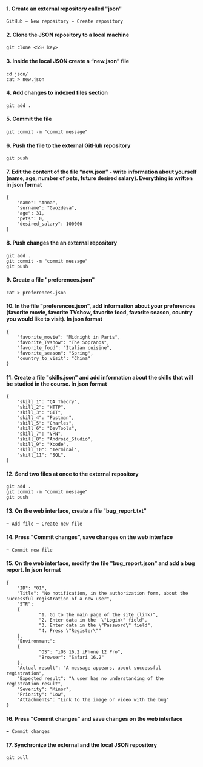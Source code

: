 #### 1. Create an external repository called "json"
```
GitHub ➡️ New repository ➡️ Create repository 
```
#### 2. Clone the JSON repository to a local machine
```
git clone <SSH key>
```
#### 3. Inside the local JSON create a “new.json” file
```
cd json/
cat > new.json
```
#### 4. Add changes to indexed files section
```
git add .
```
#### 5. Commit the file
```
git commit -m "commit message"
```
#### 6. Push the file to the external GitHub repository
```
git push
```
#### 7. Edit the content of the file “new.json” - write information about yourself (name, age, number of pets, future desired salary). Everything is written in json format
```
{
    "name": "Anna",
    "surname": "Gvozdeva",
    "age": 31,
    "pets": 0,
    "desired_salary": 100000
}
```
#### 8. Push changes the an external repository
```
git add .
git commit -m "commit message"
git push
```
#### 9. Create a file "preferences.json"
```
cat > preferences.json
```
#### 10. In the file "preferences.json", add information about your preferences (favorite movie, favorite TVshow, favorite food, favorite season, country you would like to visit). In json format
```
{
    "favorite_movie": "Midnight in Paris",
    "favorite_TVshow": "The Sopranos",
    "favorite_food": "Italian cuisine",
    "favorite_season": "Spring",
    "country_to_visit": "China"
}
```
#### 11. Create a file "skills.json" and add information about the skills that will be studied in the course. In json format
```
{
    "skill_1": "QA_Theory",
    "skill_2": "HTTP",
    "skill_3": "GIT",
    "skill_4": "Postman",
    "skill_5": "Charles",
    "skill_6": "DevTools",
    "skill_7": "VPN",
    "skill_8": "Android_Studio",
    "skill_9": "Xcode",
    "skill_10": "Terminal",
    "skill_11": "SQL",
}
```
#### 12. Send two files at once to the external repository 
```
git add .
git commit -m "commit message"
git push
```
#### 13. On the web interface, create a file "bug_report.txt"
```
➡️ Add file ➡️ Create new file
```
#### 14. Press "Commit changes", save changes on the web interface
```
➡️ Commit new file
```
#### 15. On the web interface, modify the file "bug_report.json" and add a bug report. In json format
```
{
    "ID": "01",
    "Title": "No notification, in the authorization form, about the successful registration of a new user",
    "STR": 
    {
            "1. Go to the main page of the site (link)",
            "2. Enter data in the  \"Login\" field",
            "3. Enter data in the \"Password\" field",
            "4. Press \"Register\""
    },
    "Environment":
    {
            "OS": "iOS 16.2 iPhone 12 Pro",
            "Browser": "Safari 16.2"
    },
    "Actual result": "A message appears, about successful registration",
    "Expected result": "A user has no understanding of the registration result",
    "Severity": "Minor",
    "Priority": "Low",
    "Attachments": "Link to the image or video with the bug"
}
```
#### 16. Press "Commit changes" and save changes on the web interface
```
➡️ Commit changes 
```
#### 17. Synchronize the external and the local JSON repository
```
git pull
```
